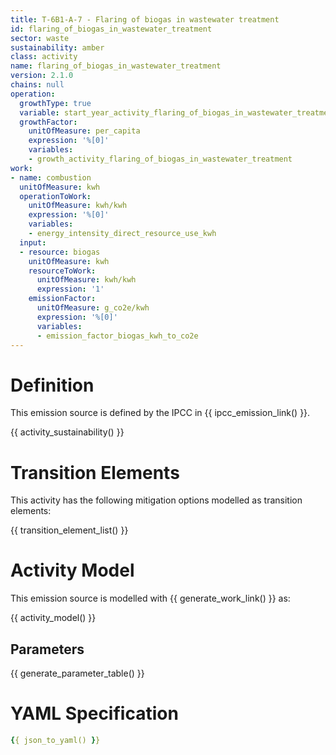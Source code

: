 ```yaml
---
title: T-6B1-A-7 - Flaring of biogas in wastewater treatment
id: flaring_of_biogas_in_wastewater_treatment
sector: waste
sustainability: amber
class: activity
name: flaring_of_biogas_in_wastewater_treatment
version: 2.1.0
chains: null
operation:
  growthType: true
  variable: start_year_activity_flaring_of_biogas_in_wastewater_treatment
  growthFactor:
    unitOfMeasure: per_capita
    expression: '%[0]'
    variables:
    - growth_activity_flaring_of_biogas_in_wastewater_treatment
work:
- name: combustion
  unitOfMeasure: kwh
  operationToWork:
    unitOfMeasure: kwh/kwh
    expression: '%[0]'
    variables:
    - energy_intensity_direct_resource_use_kwh
  input:
  - resource: biogas
    unitOfMeasure: kwh
    resourceToWork:
      unitOfMeasure: kwh/kwh
      expression: '1'
    emissionFactor:
      unitOfMeasure: g_co2e/kwh
      expression: '%[0]'
      variables:
      - emission_factor_biogas_kwh_to_co2e
---
```

# Definition
This emission source is defined by the IPCC in {{ ipcc_emission_link() }}.


{{ activity_sustainability() }}

# Transition Elements

This activity has the following mitigation options modelled as transition elements:

{{ transition_element_list() }}

# Activity Model
This emission source is modelled with {{ generate_work_link() }} as:

{{ activity_model() }}

## Parameters

{{ generate_parameter_table() }}

# YAML Specification

```yaml
{{ json_to_yaml() }}
```